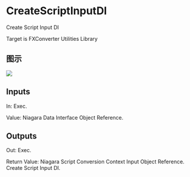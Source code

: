 # CreateScriptInputDI

Create Script Input DI

Target is FXConverter Utilities Library

## 图示

![]($-20221218-19012262.png)

## Inputs

In: Exec.

Value: Niagara Data Interface Object Reference.  

## Outputs

Out: Exec.

Return Value: Niagara Script Conversion Context Input Object Reference. Create Script Input DI.

